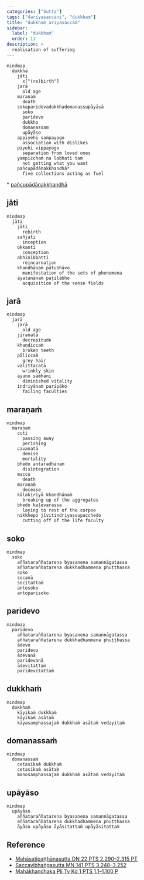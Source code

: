 ```yaml
---
categories: ["Sutta"]
tags: ["4ariyasaccāni", "dukkhaṁ"]
title: "dukkhaṁ ariyasaccaṁ"
sidebar:
  label: "dukkhaṁ"
  order: 11
description: >
  realisation of suffering
---
```


```mermaid
mindmap
  dukkhā
    jāti
      x["(re)birth"]
    jarā
      old age
    maraṇaṁ
      death
    sokaparidevadukkhadomanassupāyāsā
      soko
      paridevo
      dukkho
      domanassaṃ
      upāyāso
    appiyehi sampayogo
      association with dislikes
    piyehi vippayogo
      separation from loved ones
    yampicchaṁ na labhati tam
      not getting what you want
    pañcupādānakkhandhā*
      five collections acting as fuel
```

\* [pañcupādānakkhandhā](/buddhavacana/docs/sutta/5aggregates/)

## jāti

```mermaid
mindmap
  jāti
    jāti
      rebirth
    sañjāti
      inception
    okkanti
      conception
    abhinibbatti
      reincarnation
    khandhānaṁ pātubhāvo
      manifestation of the sets of phenomena
    āyatanānaṁ paṭilābho
      acquisition of the sense fields
```

## jarā

```mermaid
mindmap
  jarā
    jarā
      old age
    jīraṇatā
      decrepitude
    khaṇḍiccaṁ
      broken teeth
    pāliccaṁ
      grey hair
    valittacatā
      wrinkly skin
    āyuno saṁhāni
      diminished vitality
    indriyānaṁ paripāko
      failing faculties
```

## maraṇaṁ

```mermaid
mindmap
  maraṇaṁ
    cuti
      passing away
      perishing
    cavanatā
      demise
      mortality
    bhedo antaradhānaṁ
      disintegration
    maccu
      death
    maraṇaṁ
      decease
    kālakiriyā khandhānaṁ
      breaking up of the aggregates
    bhedo kaḷevarassa
      laying to rest of the corpse
    nikkhepo jīvitindriyassupacchedo
      cutting off of the life faculty
```

## soko

```mermaid
mindmap
  soko
    aññataraññatarena byasanena samannāgatassa
    aññataraññatarena dukkhadhammena phuṭṭhassa
    soko
    socanā
    socitattaṁ
    antosoko
    antoparisoko
```

## paridevo

```mermaid
mindmap
  paridevo
    aññataraññatarena byasanena samannāgatassa
    aññataraññatarena dukkhadhammena phuṭṭhassa
    ādevo
    paridevo
    ādevanā
    paridevanā
    ādevitattaṁ
    paridevitattaṁ
```

## dukkhaṁ

```mermaid
mindmap
  dukkhaṁ
    kāyikaṁ dukkhaṁ
    kāyikaṁ asātaṁ
    kāyasamphassajaṁ dukkhaṁ asātaṁ vedayitaṁ
```

## domanassaṁ

```mermaid
mindmap
  domanassaṁ
    cetasikaṁ dukkhaṁ
    cetasikaṁ asātaṁ
    manosamphassajaṁ dukkhaṁ asātaṁ vedayitaṁ
```

## upāyāso

```mermaid
mindmap
  upāyāso
    aññataraññatarena byasanena samannāgatassa
    aññataraññatarena dukkhadhammena phuṭṭhassa
    āyāso upāyāso āyāsitattaṁ upāyāsitattaṁ
```

## Reference

- [Mahāsatipaṭṭhānasutta DN 22 PTS 2.290–2.315 PT](https://suttacentral.net/dn22)
- [Saccavibhaṅgasutta MN 141 PTS 3.248–3.252](https://suttacentral.net/mn141)
- [Mahākhandhaka Pli Tv Kd 1 PTS 1.1–1.100 P](https://suttacentral.net/pli-tv-kd1)
